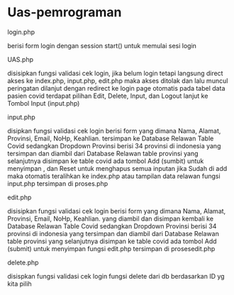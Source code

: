 # Uas-pemrograman
login.php

berisi form login dengan session start() untuk memulai sesi login

UAS.php

disisipkan fungsi validasi cek login, jika belum login tetapi langsung direct akses ke index.php, input.php, edit.php maka akses ditolak dan lalu muncul peringatan dilanjut dengan redirect ke login page otomatis
pada tabel data pasien covid terdapat pilihan Edit, Delete, Input, dan Logout
lanjut ke Tombol Input (input.php)

input.php

disipkan fungsi validasi cek login
berisi form yang dimana Nama, Alamat, Provinsi, Email, NoHp, Keahlian. tersimpan ke Database Relawan Table Covid
sedangkan Dropdown Provinsi berisi 34 provinsi di indonesia yang tersimpan dan diambil dari Database Relawan table provinsi yang selanjutnya disimpan ke table covid
ada tombol Add (sumbit) untuk menyimpan , dan Reset untuk menghapus semua inputan
jika Sudah di add maka otomatis teralihkan ke index.php atau tampilan data relawan
fungsi input.php tersimpan di proses.php

edit.php

disisipkan fungsi validasi cek login
berisi form yang dimana Nama, Alamat, Provinsi, Email, NoHp, Keahlian. yang diambil dan disimpan kembali ke Database Relawan Table Covid
sedangkan Dropdown Provinsi berisi 34 provinsi di indonesia yang tersimpan dan diambil dari Database Relawan table provinsi yang selanjutnya disimpan ke table covid
ada tombol Add (submit) untuk menyimpan
fungsi edit.php tersimpan di prosesedit.php

delete.php

disispkan fungsi validasi cek login
fungsi delete dari db berdasarkan ID yg kita pilih
